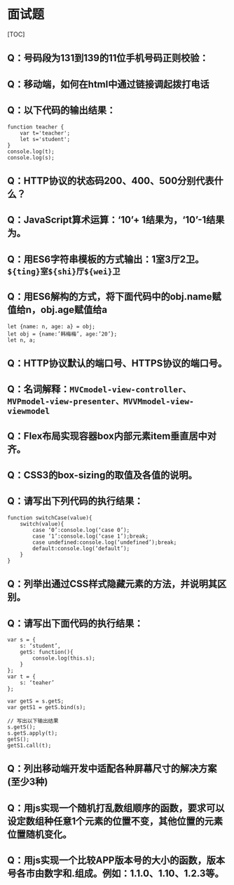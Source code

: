 # 面试题

[TOC]

## Q：号码段为131到139的11位手机号码正则校验： 

## Q：移动端，如何在html中通过链接调起拨打电话

## Q：以下代码的输出结果： 

```
function teacher { 
    var t='teacher';
    let s='student';
}
console.log(t);
console.log(s);
```

## Q：HTTP协议的状态码200、400、500分别代表什么？

## Q：JavaScript算术运算：‘10’+ 1结果为，‘10’-1结果为。

## Q：用ES6字符串模板的方式输出：1室3厅2卫。`${ting}室${shi}厅${wei}卫` 

## Q：用ES6解构的方式，将下面代码中的obj.name赋值给n，obj.age赋值给a

```
let {name: n, age: a} = obj; 
let obj = {name:’韩梅梅’, age:’20’};
let n, a;
```

## Q：HTTP协议默认的端口号、HTTPS协议的端口号。

## Q：名词解释：`MVCmodel-view-controller、MVPmodel-view-presenter、MVVMmodel-view-viewmodel`

## Q：Flex布局实现容器box内部元素item垂直居中对齐。

## Q：CSS3的box-sizing的取值及各值的说明。

## Q：请写出下列代码的执行结果：

```
function switchCase(value){
    switch(value){
        case ‘0’:console.log(‘case 0’);
        case ‘1’:console.log(‘case 1’);break;
        case undefined:console.log(‘undefined’);break;
        default:console.log(‘default’);
    }
}
```
 
## Q：列举出通过CSS样式隐藏元素的方法，并说明其区别。

## Q：请写出下面代码的执行结果：

```
var s = {
    s: ‘student’,
    getS: function(){
        console.log(this.s);
    }
};
var t = {
    s: ‘teaher’
};
 
var getS = s.getS;
var getS1 = getS.bind(s);
 
// 写出以下输出结果
s.getS();
s.getS.apply(t);    
getS();
getS1.call(t);
```

## Q：列出移动端开发中适配各种屏幕尺寸的解决方案(至少3种)

## Q：用js实现一个随机打乱数组顺序的函数，要求可以设定数组种任意1个元素的位置不变，其他位置的元素位置随机变化。

## Q：用js实现一个比较APP版本号的大小的函数，版本号各市由数字和.组成。例如：1.1.0、1.10、1.2.3等。

